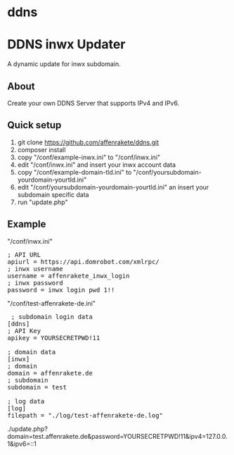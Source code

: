 # ddns

DDNS inwx Updater
=================
A dynamic update for inwx subdomain.

About
-----
Create your own DDNS Server that supports IPv4 and IPv6.

Quick setup
-----
1. git clone https://github.com/affenrakete/ddns.git
2. composer install
3. copy "/conf/example-inwx.ini" to "/conf/inwx.ini"
4. edit "/conf/inwx.ini" and insert your inwx account data
5. copy "/conf/example-domain-tld.ini" to "/conf/yoursubdomain-yourdomain-yourtld.ini"
6. edit "/conf/yoursubdomain-yourdomain-yourtld.ini" an insert your subdomain specific data
7. run "update.php"

Example
-----
"/conf/inwx.ini"
<pre>
; API URL
apiurl = https://api.domrobot.com/xmlrpc/
; inwx username
username = affenrakete_inwx_login
; inwx password
password = inwx_login_pwd_1!!
</pre>

"/conf/test-affenrakete-de.ini"
<pre>
 ; subdomain login data
[ddns]
; API Key
apikey = YOURSECRETPWD!11

; domain data
[inwx]
; domain
domain = affenrakete.de
; subdomain
subdomain = test

; log data
[log]
filepath = "./log/test-affenrakete-de.log"
</pre>

./update.php?domain=test.affenrakete.de&password=YOURSECRETPWD!11&ipv4=127.0.0.1&ipv6=::1
